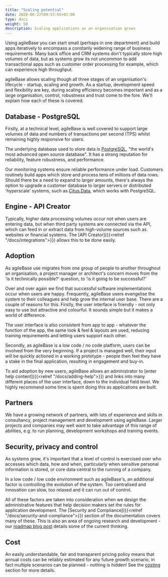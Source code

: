 ```yaml
---
title: "Scaling potential"
date: 2020-06-22T09:57:55+01:00
type: docs
weight: 50
description: Scaling applications as an organisation grows
---
```

Using agileBase you can start small (perhaps in one department) and build apps iteratively to encompass a constanly widening range of business requirements. Many back office and CRM systems don't typically store high volumes of data, but as systems grow its not uncommon to add transactional apps such as customer order processing for example, which can experience high throughput.

agileBase allows scaling though all three stages of an organisation's lifecycle - startup, scaling and growth. As a startup, development speed and flexibility are key, during scaling efficiency becomes important and as a large organisation, control, robustness and trust come to the fore. We'll explain how each of these is covered.

## Database - PostgreSQL
Firstly, at a technical level, agileBase is well covered to support large volumes of data and numbers of transactions per second (TPS) whilst remaining highly responsive for users.

The underlying database used to store data is [PostgreSQL](https://www.postgresql.org), "the world's most advanced open source database". It has a strong reputation for reliability, feature robustness, and performance.

Our monitoring systems ensure reliable performance under load. Customers routinely build apps which store and process tens of millions of data rows. Should there be a need to expand to larger amounts, there's always the option to upgrade a customer database to larger servers or distributed 'hyperscale' systems, such as [Citus Data](https://www.citusdata.com/), which works with PostgreSQL.

## Engine - API Creator
Typically, higher data processing volumes occur not when users are entering data, but when third party systems are connected via the API, which can feed in or extract data from high-volume sources such as websites or financial systems. The [API Creator]({{<relref "/docs/integrations">}}) allows this to be done easily.

## Adoption
As agileBase use migrates from one group of people to another throughout an organisation, a project manager or architect's concern moves from the 'is it technically possible?' question, to 'is it going to be successful?'

Over and over again we find that successful software implementations occur when users are happy. Frequently, agileBase users evangelise the system to their colleagues and help grow the internal user base. There are a couple of reasons for this. Firstly, the user interface is friendly - not only easy to use but attractive and colourful. It sounds simple but it makes a world of difference. 

The user interface is also consistent from app to app - whatever the function of the app, the same look & feel & layouts are used, reducing training requirements and letting users support each other.

Secondly, as agileBase is a low code / no code platform, users can be involved from the very beginning. If a project is managed well, their input will be quickly actioned in a working prototype - people then feel they have a stake in the final application, resulting in engagement and buy-in.

To aid adoption by new users, agileBase allows an administrator to [enter help content]({{<relref "/docs/adding-help">}}) and links into many different places of the user interface, down to the individual field level. We highly recommend some time is spent doing this as applications are built.

## Partners
We have a growing network of partners, with lots of experience and skills in consultancy, project management and development using agileBase. Larger projects and companies may well want to take advantage of this range of abilities, e.g. to run planning, development workshops and training events.

## Security, privacy and control
As systems grow, it's important that a level of control is exercised over who accesses which data, how and when, particularly when sensitive personal information is stored, or core data central to the running of a company.

In a low code / low code environment such as agileBase's, an additional factor is controlling the evolution of the system. Too centralised and innovation can slow, too relaxed and it can run out of control.

All of these factors are taken into consideration when we design the administrative features that help decision makers set the rules for application development. The [Security and Compliance]({{<relref "/docs/security-and-compliance">}}) section of the documentation covers many of these. This is also an area of ongoing research and development - our [roadmap blog post](https://blog.agilebase.co.uk/2019/12/10/agilebase-platform-vision-2020-from-startup-to-scale-up-without-screwing-up/) details some of the current thinking.

## Cost
An easily understandable, fair and transparent pricing policy means that annual costs can be reliably estimated for any future growth scenario, in fact multiple scenarios can be planned - nothing is hidden! See the [costing](https://todo.com) section for more details.
